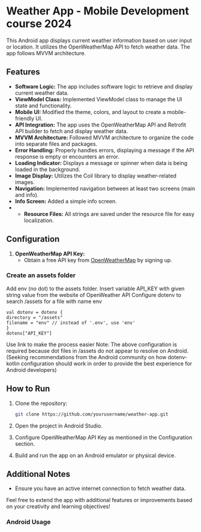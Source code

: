 # Weather App - Mobile Development course 2024 

This Android app displays current weather information based on user input or location. 
It utilizes the OpenWeatherMap API to fetch weather data. 
The app follows MVVM architecture.

## Features

- **Software Logic:** The app includes software logic to retrieve and display current weather data.
- **ViewModel Class:** Implemented ViewModel class to manage the UI state and functionality.
- **Mobile UI:** Modified the theme, colors, and layout to create a mobile-friendly UI.
- **API Integration:** The app uses the OpenWeatherMap API and Retrofit API builder to fetch and display weather data.
- **MVVM Architecture:** Followed MVVM architecture to organize the code into separate files and packages.
- **Error Handling:** Properly handles errors, displaying a message if the API response is empty or encounters an error.
- **Loading Indicator:** Displays a message or spinner when data is being loaded in the background.
- **Image Display:** Utilizes the Coil library to display weather-related images.
- **Navigation:** Implemented navigation between at least two screens (main and info).
- **Info Screen:** Added a simple info screen.
- - **Resource Files:** All strings are saved under the resource file for easy localization.
## Configuration

1. **OpenWeatherMap API Key:**
    - Obtain a free API key from [OpenWeatherMap](https://openweathermap.org/api) by signing up.
### Create an assets folder
Add env (no dot) to the assets folder.
Insert variable API_KEY with given string value from the website of OpenWeather API
Configure dotenv to search /assets for a file with name env
```
val dotenv = dotenv {
directory = "/assets"
filename = "env" // instead of '.env', use 'env'
}
dotenv["API_KEY"]
```
Use link to make the process easier
Note: The above configuration is required because dot files in /assets do not appear to resolve on Android. (Seeking recommendations from the Android community on how dotenv-kotlin configuration should work in order to provide the best experience for Android developers)
## How to Run

1. Clone the repository:

   ```bash
   git clone https://github.com/yourusername/weather-app.git
   ```

2. Open the project in Android Studio.

3. Configure OpenWeatherMap API Key as mentioned in the Configuration section.

4. Build and run the app on an Android emulator or physical device.

## Additional Notes

- Ensure you have an active internet connection to fetch weather data.

Feel free to extend the app with additional features or improvements based on your creativity and learning objectives!

### Android Usage
